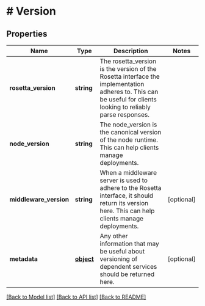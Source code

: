 # # Version

## Properties

Name | Type | Description | Notes
------------ | ------------- | ------------- | -------------
**rosetta_version** | **string** | The rosetta_version is the version of the Rosetta interface the implementation adheres to. This can be useful for clients looking to reliably parse responses. | 
**node_version** | **string** | The node_version is the canonical version of the node runtime. This can help clients manage deployments. | 
**middleware_version** | **string** | When a middleware server is used to adhere to the Rosetta interface, it should return its version here. This can help clients manage deployments. | [optional] 
**metadata** | [**object**](.md) | Any other information that may be useful about versioning of dependent services should be returned here. | [optional] 

[[Back to Model list]](../../README.md#documentation-for-models) [[Back to API list]](../../README.md#documentation-for-api-endpoints) [[Back to README]](../../README.md)


